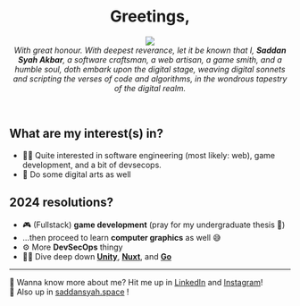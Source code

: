 
<h1 align="center">Greetings,</h1>
<p align="center">
<img src="https://github.com/saddansyah/saddansyah/assets/73093118/41888f5c-01f9-4bca-8658-3b30aa406521" /> <br/>
<i>
With great honour. With deepest reverance, let it be known that I, <b>Saddan Syah Akbar</b>, a software craftsman, a web artisan, a game smith, and a humble soul, doth embark upon the digital stage, weaving digital sonnets and scripting the verses of code and algorithms, in the wondrous tapestry of the digital realm.
</i>
</p></br>

## What are my interest(s) in?
- 👩‍💻 Quite interested in software engineering (most likely: web), game development, and a bit of devsecops.
- 🎨 Do some digital arts as well
## 2024 resolutions?
- 🎮 (Fullstack) **game development** (pray for my undergraduate thesis 🙏)
- ...then proceed to learn **computer graphics** as well 😅
- ⚙️ More **DevSecOps** thingy
- 🏊‍♂️ Dive deep down [**Unity**](https://unity.com/), [**Nuxt**](https://nuxt.com/), and [**Go**](https://go.dev/)

---
👋 Wanna know more about me? Hit me up in [LinkedIn](https://linkedin.com/in/saddan-syah-a-a914011b8/) and [Instagram](https://instagram.com/saddansyah/)! <br/>
🌌 Also up in [saddansyah.space](https://saddansyah.space) !

